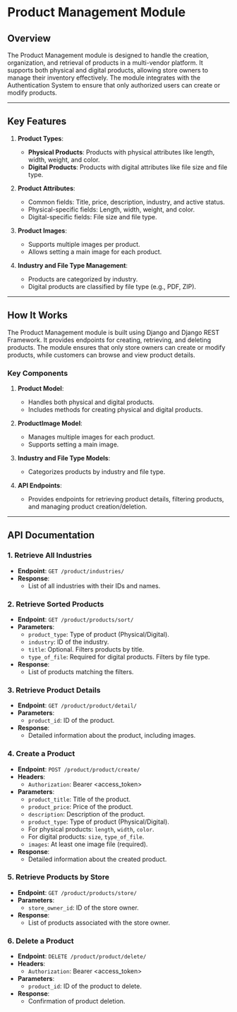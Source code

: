 # Product Management Module

## Overview
The Product Management module is designed to handle the creation, organization, and retrieval of products in a multi-vendor platform. It supports both physical and digital products, allowing store owners to manage their inventory effectively. The module integrates with the Authentication System to ensure that only authorized users can create or modify products.

---

## Key Features
1. **Product Types**:
   - **Physical Products**: Products with physical attributes like length, width, weight, and color.
   - **Digital Products**: Products with digital attributes like file size and file type.

2. **Product Attributes**:
   - Common fields: Title, price, description, industry, and active status.
   - Physical-specific fields: Length, width, weight, and color.
   - Digital-specific fields: File size and file type.

3. **Product Images**:
   - Supports multiple images per product.
   - Allows setting a main image for each product.

4. **Industry and File Type Management**:
   - Products are categorized by industry.
   - Digital products are classified by file type (e.g., PDF, ZIP).

---

## How It Works
The Product Management module is built using Django and Django REST Framework. It provides endpoints for creating, retrieving, and deleting products. The module ensures that only store owners can create or modify products, while customers can browse and view product details.

### Key Components
1. **Product Model**:
   - Handles both physical and digital products.
   - Includes methods for creating physical and digital products.

2. **ProductImage Model**:
   - Manages multiple images for each product.
   - Supports setting a main image.

3. **Industry and File Type Models**:
   - Categorizes products by industry and file type.

4. **API Endpoints**:
   - Provides endpoints for retrieving product details, filtering products, and managing product creation/deletion.

---

## API Documentation

### 1. Retrieve All Industries
- **Endpoint**: `GET /product/industries/`
- **Response**:
  - List of all industries with their IDs and names.

### 2. Retrieve Sorted Products
- **Endpoint**: `GET /product/products/sort/`
- **Parameters**:
  - `product_type`: Type of product (Physical/Digital).
  - `industry`: ID of the industry.
  - `title`: Optional. Filters products by title.
  - `type_of_file`: Required for digital products. Filters by file type.
- **Response**:
  - List of products matching the filters.

### 3. Retrieve Product Details
- **Endpoint**: `GET /product/product/detail/`
- **Parameters**:
  - `product_id`: ID of the product.
- **Response**:
  - Detailed information about the product, including images.

### 4. Create a Product
- **Endpoint**: `POST /product/product/create/`
- **Headers**:
  - `Authorization`: Bearer <access_token>
- **Parameters**:
  - `product_title`: Title of the product.
  - `product_price`: Price of the product.
  - `description`: Description of the product.
  - `product_type`: Type of product (Physical/Digital).
  - For physical products: `length`, `width`, `color`.
  - For digital products: `size`, `type_of_file`.
  - `images`: At least one image file (required).
- **Response**:
  - Detailed information about the created product.

### 5. Retrieve Products by Store
- **Endpoint**: `GET /product/products/store/`
- **Parameters**:
  - `store_owner_id`: ID of the store owner.
- **Response**:
  - List of products associated with the store owner.

### 6. Delete a Product
- **Endpoint**: `DELETE /product/product/delete/`
- **Headers**:
  - `Authorization`: Bearer <access_token>
- **Parameters**:
  - `product_id`: ID of the product to delete.
- **Response**:
  - Confirmation of product deletion.

